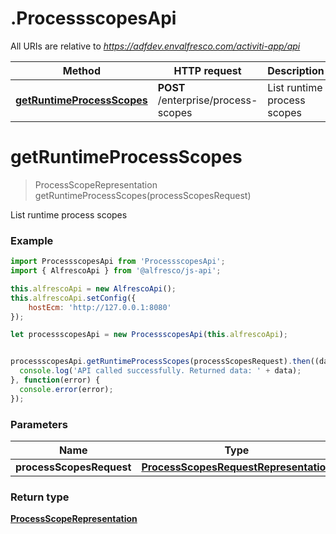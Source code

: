 # .ProcessscopesApi

All URIs are relative to *https://adfdev.envalfresco.com/activiti-app/api*

Method | HTTP request | Description
------------- | ------------- | -------------
[**getRuntimeProcessScopes**](ProcessscopesApi.md#getRuntimeProcessScopes) | **POST** /enterprise/process-scopes | List runtime process scopes


<a name="getRuntimeProcessScopes"></a>
# **getRuntimeProcessScopes**
> ProcessScopeRepresentation getRuntimeProcessScopes(processScopesRequest)

List runtime process scopes

### Example
```javascript
import ProcessscopesApi from 'ProcessscopesApi';
import { AlfrescoApi } from '@alfresco/js-api';

this.alfrescoApi = new AlfrescoApi();
this.alfrescoApi.setConfig({
    hostEcm: 'http://127.0.0.1:8080'
});

let processscopesApi = new ProcessscopesApi(this.alfrescoApi);


processscopesApi.getRuntimeProcessScopes(processScopesRequest).then((data) => {
  console.log('API called successfully. Returned data: ' + data);
}, function(error) {
  console.error(error);
});

```

### Parameters

Name | Type | Description  | Notes
------------- | ------------- | ------------- | -------------
 **processScopesRequest** | [**ProcessScopesRequestRepresentation**](ProcessScopesRequestRepresentation.md)| processScopesRequest | 

### Return type

[**ProcessScopeRepresentation**](ProcessScopeRepresentation.md)

